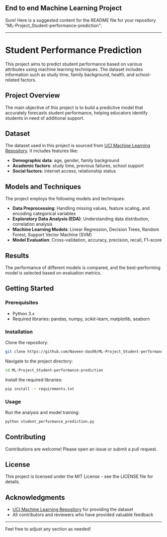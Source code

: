 ## End to end Machine Learning Project

Sure! Here is a suggested content for the README file for your repository "ML-Project_Student-performance-prediction":

---

# Student Performance Prediction

This project aims to predict student performance based on various attributes using machine learning techniques. The dataset includes information such as study time, family background, health, and school-related factors.

## Project Overview

The main objective of this project is to build a predictive model that accurately forecasts student performance, helping educators identify students in need of additional support.

## Dataset

The dataset used in this project is sourced from [UCI Machine Learning Repository](https://archive.ics.uci.edu/ml/datasets/Student+Performance). It includes features like:
- **Demographic data**: age, gender, family background
- **Academic factors**: study time, previous failures, school support
- **Social factors**: internet access, relationship status

## Models and Techniques

The project employs the following models and techniques:
- **Data Preprocessing**: Handling missing values, feature scaling, and encoding categorical variables
- **Exploratory Data Analysis (EDA)**: Understanding data distribution, correlation analysis
- **Machine Learning Models**: Linear Regression, Decision Trees, Random Forest, Support Vector Machine (SVM)
- **Model Evaluation**: Cross-validation, accuracy, precision, recall, F1-score

## Results

The performance of different models is compared, and the best-performing model is selected based on evaluation metrics.

## Getting Started

### Prerequisites
- Python 3.x
- Required libraries: pandas, numpy, scikit-learn, matplotlib, seaborn

### Installation

Clone the repository:
```bash
git clone https://github.com/Naveen-das09/ML-Project_Student-performance-prediction.git
```

Navigate to the project directory:
```bash
cd ML-Project_Student-performance-prediction
```

Install the required libraries:
```bash
pip install -r requirements.txt
```

### Usage

Run the analysis and model training:
```bash
python student_performance_prediction.py
```

## Contributing

Contributions are welcome! Please open an issue or submit a pull request.

## License

This project is licensed under the MIT License - see the LICENSE file for details.

## Acknowledgments

- [UCI Machine Learning Repository](https://archive.ics.uci.edu/ml/datasets/Student+Performance) for providing the dataset
- All contributors and reviewers who have provided valuable feedback

---

Feel free to adjust any section as needed!
